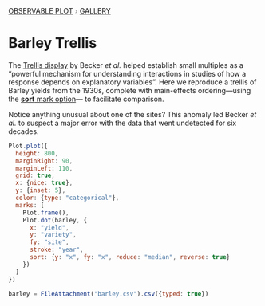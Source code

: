 <div style="color: grey; font: 13px/25.5px var(--sans-serif); text-transform: uppercase;"><h1 style="display: none;">Plot: Barley Trellis</h1><a href="/plot">Observable Plot</a> › <a href="/@observablehq/plot-gallery">Gallery</a></div>

# Barley Trellis

The [Trellis display](https://www.jstor.org/stable/1390777) by Becker _et al._ helped establish small multiples as a “powerful mechanism for understanding interactions in studies of how a response depends on explanatory variables”. Here we reproduce a trellis of Barley yields from the 1930s, complete with main-effects ordering—using the [**sort** mark option](https://observablehq.com/plot/features/scales#sort-mark-option)— to facilitate comparison.

Notice anything unusual about one of the sites? This anomaly led Becker _et al._ to suspect a major error with the data that went undetected for six decades.

```js echo
Plot.plot({
  height: 800,
  marginRight: 90,
  marginLeft: 110,
  grid: true,
  x: {nice: true},
  y: {inset: 5},
  color: {type: "categorical"},
  marks: [
    Plot.frame(),
    Plot.dot(barley, {
      x: "yield",
      y: "variety",
      fy: "site",
      stroke: "year",
      sort: {y: "x", fy: "x", reduce: "median", reverse: true}
    })
  ]
})
```

```js echo
barley = FileAttachment("barley.csv").csv({typed: true})
```
